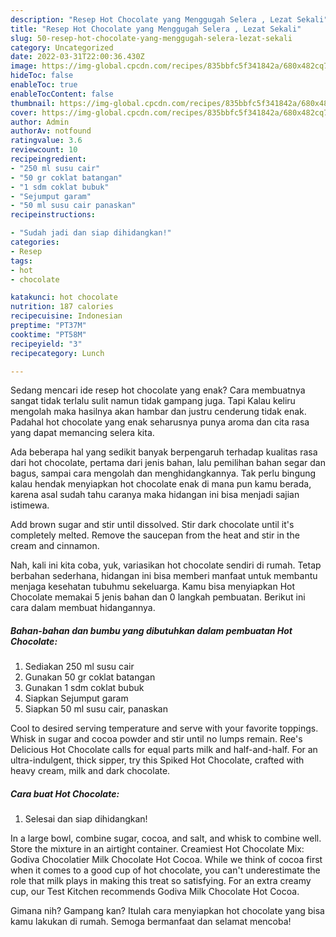 ```yaml
---
description: "Resep Hot Chocolate yang Menggugah Selera , Lezat Sekali"
title: "Resep Hot Chocolate yang Menggugah Selera , Lezat Sekali"
slug: 50-resep-hot-chocolate-yang-menggugah-selera-lezat-sekali
category: Uncategorized
date: 2022-03-31T22:00:36.430Z
image: https://img-global.cpcdn.com/recipes/835bbfc5f341842a/680x482cq70/hot-chocolate-foto-resep-utama.jpg
hideToc: false
enableToc: true
enableTocContent: false
thumbnail: https://img-global.cpcdn.com/recipes/835bbfc5f341842a/680x482cq70/hot-chocolate-foto-resep-utama.jpg
cover: https://img-global.cpcdn.com/recipes/835bbfc5f341842a/680x482cq70/hot-chocolate-foto-resep-utama.jpg
author: Admin
authorAv: notfound
ratingvalue: 3.6
reviewcount: 10
recipeingredient:
- "250 ml susu cair"
- "50 gr coklat batangan"
- "1 sdm coklat bubuk"
- "Sejumput garam"
- "50 ml susu cair panaskan"
recipeinstructions:

- "Sudah jadi dan siap dihidangkan!"
categories:
- Resep
tags:
- hot
- chocolate

katakunci: hot chocolate 
nutrition: 187 calories
recipecuisine: Indonesian
preptime: "PT37M"
cooktime: "PT58M"
recipeyield: "3"
recipecategory: Lunch

---
```



Sedang mencari ide resep hot chocolate yang enak? Cara membuatnya sangat tidak terlalu sulit namun tidak gampang juga. Tapi Kalau keliru mengolah maka hasilnya akan hambar dan justru cenderung tidak enak. Padahal hot chocolate yang enak seharusnya punya aroma dan cita rasa yang dapat memancing selera kita.


Ada beberapa hal yang sedikit banyak berpengaruh terhadap kualitas rasa dari hot chocolate, pertama dari jenis bahan, lalu pemilihan bahan segar dan bagus, sampai cara mengolah dan menghidangkannya. Tak perlu bingung kalau hendak menyiapkan hot chocolate enak di mana pun kamu berada, karena asal sudah tahu caranya maka hidangan ini bisa menjadi sajian istimewa.

Add brown sugar and stir until dissolved. Stir dark chocolate until it&#39;s completely melted. Remove the saucepan from the heat and stir in the cream and cinnamon.


Nah, kali ini kita coba, yuk, variasikan hot chocolate sendiri di rumah. Tetap berbahan sederhana, hidangan ini bisa memberi manfaat untuk membantu menjaga kesehatan tubuhmu sekeluarga. Kamu bisa menyiapkan Hot Chocolate memakai 5 jenis bahan dan 0 langkah pembuatan. Berikut ini cara dalam membuat hidangannya.

<!--inarticleads1-->

##### Bahan-bahan dan bumbu yang dibutuhkan dalam pembuatan Hot Chocolate:

1. Sediakan 250 ml susu cair
1. Gunakan 50 gr coklat batangan
1. Gunakan 1 sdm coklat bubuk
1. Siapkan Sejumput garam
1. Siapkan 50 ml susu cair, panaskan


Cool to desired serving temperature and serve with your favorite toppings. Whisk in sugar and cocoa powder and stir until no lumps remain. Ree&#39;s Delicious Hot Chocolate calls for equal parts milk and half-and-half. For an ultra-indulgent, thick sipper, try this Spiked Hot Chocolate, crafted with heavy cream, milk and dark chocolate. 

<!--inarticleads2-->

##### Cara buat Hot Chocolate:


1. Selesai dan siap dihidangkan!

In a large bowl, combine sugar, cocoa, and salt, and whisk to combine well. Store the mixture in an airtight container. Creamiest Hot Chocolate Mix: Godiva Chocolatier Milk Chocolate Hot Cocoa. While we think of cocoa first when it comes to a good cup of hot chocolate, you can&#39;t underestimate the role that milk plays in making this treat so satisfying. For an extra creamy cup, our Test Kitchen recommends Godiva Milk Chocolate Hot Cocoa. 

Gimana nih? Gampang kan? Itulah cara menyiapkan hot chocolate yang bisa kamu lakukan di rumah. Semoga bermanfaat dan selamat mencoba!
